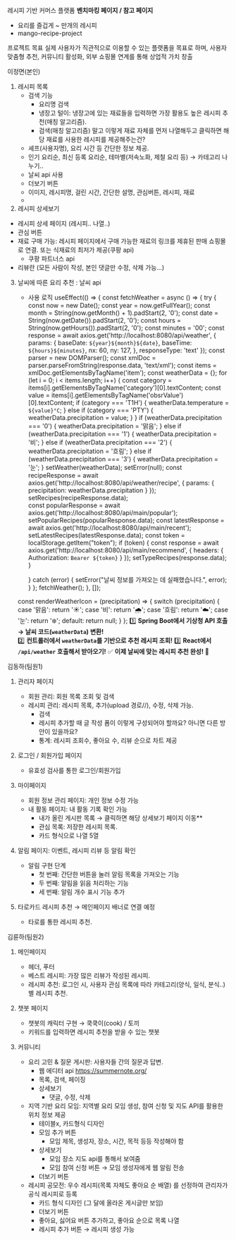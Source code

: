 레시피 기반 커머스 플랫폼
**벤치마킹 페이지 / 참고 페이지**
  - 요리를 즐겁게 ~ 만개의 레시피
  - mango-recipe-project

프로젝트 목표 
실제 사용자가 직관적으로 이용할 수 있는 플랫폼을 목표로 하며, 사용자 맞춤형 추천, 커뮤니티 활성화, 외부 쇼핑몰 연계를 통해 상업적 가치 창출
 
이정면(본인)

1. 레시피 목록
    - 검색 기능
        - 요리명 검색
        - 냉장고 털이: 냉장고에 있는 재료들을 입력하면 가장 활용도 높은 레시피 추천(매칭 알고리즘).
        - 검색(매칭 알고리즘) 말고 이렇게 재료 자체를 먼저 나열해두고 클릭하면 해당 재료를 사용한 레시피를 제공해주는건?
    - 셰프(사용자명), 요리 시간 등 간단한 정보 제공.
    - 인기 요리순, 최신 등록 요리순, 테마별(저속노화, 제철 요리 등) → 카테고리 나누기.. 
    - 날씨 api 사용
    - 더보기 버튼 
    - 이미지, 레시피명, 걸린 시간, 간단한 설명, 관심버튼, 레시피, 재료
    - 
2. 레시피 상세보기
- 레시피 상세 페이지 (레시피.. 나열..)
- 관심 버튼
- 재료 구매 가능: 레시피 페이지에서 구매 가능한 재료의 링크를 제휴된 판매 쇼핑몰로 연결. 또는 식재료의 최저가 제공(쿠팡 api)
    - 쿠팡 파트너스 api
- 리뷰란 (모든 사람이 작성, 본인 댓글만 수정, 삭제 가능...)

3. 날씨에 따른 요리 추천 : 날씨 api
     - 사용 로직
      useEffect(() => {
          const fetchWeather = async () => {
          try {
          const now = new Date();
          const year = now.getFullYear();
          const month = String(now.getMonth() + 1).padStart(2, '0');
          const date = String(now.getDate()).padStart(2, '0');
          const hours = String(now.getHours()).padStart(2, '0');
          const minutes = '00';
          const response = await axios.get('http://localhost:8080/api/weather', {
            params: {
              baseDate: `${year}${month}${date}`,
              baseTime: `${hours}${minutes}`,
              nx: 60,
              ny: 127,
            },
            responseType: 'text'
          });
          const parser = new DOMParser();
          const xmlDoc = parser.parseFromString(response.data, 'text/xml');
          const items = xmlDoc.getElementsByTagName('item');
          const weatherData = {};
          for (let i = 0; i < items.length; i++) {
            const category = items[i].getElementsByTagName('category')[0].textContent;
            const value = items[i].getElementsByTagName('obsrValue')[0].textContent;
            if (category === 'T1H') {
              weatherData.temperature = `${value}°C`;
            } else if (category === 'PTY') {
              weatherData.precipitation = value;
            }
          }
          if (weatherData.precipitation === '0') {
            weatherData.precipitation = '맑음';
          } else if (weatherData.precipitation === '1') {
            weatherData.precipitation = '비';
          } else if (weatherData.precipitation === '2') {
            weatherData.precipitation = '흐림';
          } else if (weatherData.precipitation === '3') {
            weatherData.precipitation = '눈';
          }
          setWeather(weatherData);
          setError(null);
          const recipeResponse = await axios.get('http://localhost:8080/api/weather/recipe', {
            params: { precipitation: weatherData.precipitation }
          });
          setRecipes(recipeResponse.data);    
          const popularResponse = await axios.get('http://localhost:8080/api/main/popular');
          setPopularRecipes(popularResponse.data);
          const latestResponse = await axios.get('http://localhost:8080/api/main/recent');
          setLatestRecipes(latestResponse.data);
          const token = localStorage.getItem("token");
          if (token) {
            const response = await axios.get('http://localhost:8080/api/main/recommend', {
              headers: {
                Authorization: `Bearer ${token}`
              }
            });
            setTypeRecipes(response.data);
          }

        } catch (error) {
          setError("날씨 정보를 가져오는 데 실패했습니다.", error);
        }
      };
      fetchWeather();
    }, []);

    const renderWeatherIcon = (precipitation) => {
      switch (precipitation) {
        case '맑음':
          return '☀️';
        case '비':
          return '🌧️';
        case '흐림':
          return '☁️';
        case '눈':
          return '❄️';
        default:
          return null;
      }
    };
   1️⃣ **Spring Boot에서 기상청 API 호출 → 날씨 코드(`weatherData`) 변환!**        
   2️⃣ **컨트롤러에서 `weatherData`를 기반으로 추천 레시피 조회!**
   3️⃣ **React에서 `/api/weather` 호출해서 받아오기!**
   ✅ **이제 날씨에 맞는 레시피 추천 완성! 🚀**

김동하(팀원1)

1. 관리자 페이지
    - 회원 관리: 회원 목록 조회 및 검색
    - 레시피 관리: 레시피 목록, 추가(upload 경로//), 수정, 삭제 가능.
        - 검색
        - 레시피 추가할 때 글 작성 폼이 이렇게 구성되어야 할까요? 아니면 다른 방안이 있을까요?
        - 통계: 레시피 조회수, 좋아요 수, 리뷰 순으로 차트 제공
     
2. 로그인 / 회원가입 페이지
    - 유효성 검사를 통한 로그인/회원가입
  
3. 마이페이지
    - 회원 정보 관리 페이지: 개인 정보 수정 가능
    - 내 활동 페이지: 내 활동 기록 확인 가능
        - 내가 올린 게시판 목록 → 클릭하면 해당 상세보기 페이지 이동**
        - 관심 목록: 저장한 레시피 목록.
        - 카드 형식으로 나열 5열
          
4. 알림 페이지: 이벤트, 레시피 리뷰 등 알림 확인
    - 알림 구현 단계
        - 첫 번째: 간단한 버튼을 눌러 알림 목록을 가져오는 기능
        - 두 번째: 알림을 읽음 처리하는 기능
        - 세 번째: 알림 개수 표시 기능 추가
          
5. 타로카드 레시피 추천 → 메인페이지 배너로 연결 예정
    - 타로를 통한 레시피 추천.

김륜하(팀원2)

1. 메인페이지
    - 헤더, 푸터
    - 베스트 레시피: 가장 많은 리뷰가 작성된 레시피.   
    - 레시피 추천: 로그인 시, 사용자 관심 목록에 따라 카테고리(양식, 일식, 분식..)별 레시피 추천.
      
2. 챗봇 페이지
    - 챗봇의 캐릭터 구현 → 쿡쿡이(cook) / 토끼
    - 키워드를 입력하면 레시피 추천을 받을 수 있는 챗봇

3. 커뮤니티
    - 요리 고민 & 질문 게시판: 사용자들 간의 질문과 답변.
        - 웹 에디터 api https://summernote.org/
        - 목록, 검색, 페이징
        - 상세보기
            - 댓글, 수정, 삭제
    - 지역 기반 요리 모임: 지역별 요리 모임 생성, 참여 신청 및 지도 API를 활용한 위치 정보 제공
        - 테이블x, 카드형식 디자인
        - 모임 추가 버튼
            - 모임 제목, 생성자, 장소, 시간, 목적 등등 작성해야 함
        - 상세보기
            - 모임 장소 지도 api를 통해서 보여줌
            - 모임 참여 신청 버튼 → 모임 생성자에게 웹 알림 전송
        - 더보기 버튼
    - 레시피 공모전: 우수 레시피(목록 자체도 좋아요 순 배열) 를 선정하여 관리자가 공식 레시피로 등록
        - 카드 형식 디자인 (그 달에 올라온 게시글만 보임)
        - 더보기 버튼
        - 좋아요, 싫어요 버튼 추가하고, 좋아요 순으로 목록 나열
        - 레시피 추가 버튼 → 레시피 생성 가능

